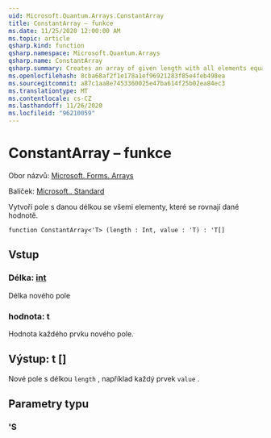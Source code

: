 ```yaml
---
uid: Microsoft.Quantum.Arrays.ConstantArray
title: ConstantArray – funkce
ms.date: 11/25/2020 12:00:00 AM
ms.topic: article
qsharp.kind: function
qsharp.namespace: Microsoft.Quantum.Arrays
qsharp.name: ConstantArray
qsharp.summary: Creates an array of given length with all elements equal to given value.
ms.openlocfilehash: 8cba68af2f1e178a1ef96921283f85e4feb498ea
ms.sourcegitcommit: a87c1aa8e7453360025e47ba614f25b02ea84ec3
ms.translationtype: MT
ms.contentlocale: cs-CZ
ms.lasthandoff: 11/26/2020
ms.locfileid: "96210059"
---
```

# <a name="constantarray-function"></a>ConstantArray – funkce

Obor názvů: [Microsoft. Forms. Arrays](xref:Microsoft.Quantum.Arrays)

Balíček: [Microsoft.. Standard](https://nuget.org/packages/Microsoft.Quantum.Standard)


Vytvoří pole s danou délkou se všemi elementy, které se rovnají dané hodnotě.

```qsharp
function ConstantArray<'T> (length : Int, value : 'T) : 'T[]
```


## <a name="input"></a>Vstup

### <a name="length--int"></a>Délka: [int](xref:microsoft.quantum.lang-ref.int)

Délka nového pole


### <a name="value--t"></a>hodnota: t

Hodnota každého prvku nového pole.



## <a name="output--t"></a>Výstup: t []

Nové pole s délkou `length` , například každý prvek `value` .

## <a name="type-parameters"></a>Parametry typu

### <a name="t"></a>'S

